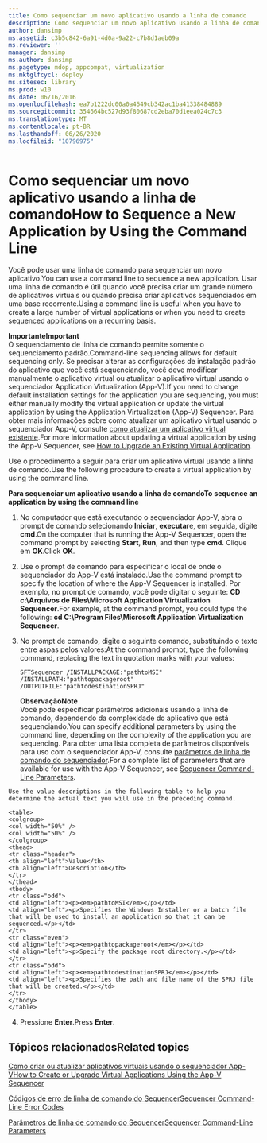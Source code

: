 ```yaml
---
title: Como sequenciar um novo aplicativo usando a linha de comando
description: Como sequenciar um novo aplicativo usando a linha de comando
author: dansimp
ms.assetid: c3b5c842-6a91-4d0a-9a22-c7b8d1aeb09a
ms.reviewer: ''
manager: dansimp
ms.author: dansimp
ms.pagetype: mdop, appcompat, virtualization
ms.mktglfcycl: deploy
ms.sitesec: library
ms.prod: w10
ms.date: 06/16/2016
ms.openlocfilehash: ea7b1222dc00a0a4649cb342ac1ba41338484889
ms.sourcegitcommit: 354664bc527d93f80687cd2eba70d1eea024c7c3
ms.translationtype: MT
ms.contentlocale: pt-BR
ms.lasthandoff: 06/26/2020
ms.locfileid: "10796975"
---
```

# <span data-ttu-id="1e2da-103">Como sequenciar um novo aplicativo usando a linha de comando</span><span class="sxs-lookup"><span data-stu-id="1e2da-103">How to Sequence a New Application by Using the Command Line</span></span>


<span data-ttu-id="1e2da-104">Você pode usar uma linha de comando para sequenciar um novo aplicativo.</span><span class="sxs-lookup"><span data-stu-id="1e2da-104">You can use a command line to sequence a new application.</span></span> <span data-ttu-id="1e2da-105">Usar uma linha de comando é útil quando você precisa criar um grande número de aplicativos virtuais ou quando precisa criar aplicativos sequenciados em uma base recorrente.</span><span class="sxs-lookup"><span data-stu-id="1e2da-105">Using a command line is useful when you have to create a large number of virtual applications or when you need to create sequenced applications on a recurring basis.</span></span>

**<span data-ttu-id="1e2da-106">Importante</span><span class="sxs-lookup"><span data-stu-id="1e2da-106">Important</span></span>**  
<span data-ttu-id="1e2da-107">O sequenciamento de linha de comando permite somente o sequenciamento padrão.</span><span class="sxs-lookup"><span data-stu-id="1e2da-107">Command-line sequencing allows for default sequencing only.</span></span> <span data-ttu-id="1e2da-108">Se precisar alterar as configurações de instalação padrão do aplicativo que você está sequenciando, você deve modificar manualmente o aplicativo virtual ou atualizar o aplicativo virtual usando o sequenciador Application Virtualization (App-V).</span><span class="sxs-lookup"><span data-stu-id="1e2da-108">If you need to change default installation settings for the application you are sequencing, you must either manually modify the virtual application or update the virtual application by using the Application Virtualization (App-V) Sequencer.</span></span> <span data-ttu-id="1e2da-109">Para obter mais informações sobre como atualizar um aplicativo virtual usando o sequenciador App-V, consulte [como atualizar um aplicativo virtual existente](how-to-upgrade-an-existing-virtual-application.md).</span><span class="sxs-lookup"><span data-stu-id="1e2da-109">For more information about updating a virtual application by using the App-V Sequencer, see [How to Upgrade an Existing Virtual Application](how-to-upgrade-an-existing-virtual-application.md).</span></span>



<span data-ttu-id="1e2da-110">Use o procedimento a seguir para criar um aplicativo virtual usando a linha de comando.</span><span class="sxs-lookup"><span data-stu-id="1e2da-110">Use the following procedure to create a virtual application by using the command line.</span></span>

**<span data-ttu-id="1e2da-111">Para sequenciar um aplicativo usando a linha de comando</span><span class="sxs-lookup"><span data-stu-id="1e2da-111">To sequence an application by using the command line</span></span>**

1.  <span data-ttu-id="1e2da-112">No computador que está executando o sequenciador App-V, abra o prompt de comando selecionando **Iniciar**, **executar**e, em seguida, digite **cmd**.</span><span class="sxs-lookup"><span data-stu-id="1e2da-112">On the computer that is running the App-V Sequencer, open the command prompt by selecting **Start**, **Run**, and then type **cmd**.</span></span> <span data-ttu-id="1e2da-113">Clique em **OK**.</span><span class="sxs-lookup"><span data-stu-id="1e2da-113">Click **OK**.</span></span>

2.  <span data-ttu-id="1e2da-114">Use o prompt de comando para especificar o local de onde o sequenciador do App-V está instalado.</span><span class="sxs-lookup"><span data-stu-id="1e2da-114">Use the command prompt to specify the location of where the App-V Sequencer is installed.</span></span> <span data-ttu-id="1e2da-115">Por exemplo, no prompt de comando, você pode digitar o seguinte: **CD c:\\Arquivos de Files\\Microsoft Application Virtualization Sequencer**.</span><span class="sxs-lookup"><span data-stu-id="1e2da-115">For example, at the command prompt, you could type the following: **cd C:\\Program Files\\Microsoft Application Virtualization Sequencer**.</span></span>

3.  <span data-ttu-id="1e2da-116">No prompt de comando, digite o seguinte comando, substituindo o texto entre aspas pelos valores:</span><span class="sxs-lookup"><span data-stu-id="1e2da-116">At the command prompt, type the following command, replacing the text in quotation marks with your values:</span></span>

    `SFTSequencer /INSTALLPACKAGE:"pathtoMSI" /INSTALLPATH:"pathtopackageroot" /OUTPUTFILE:"pathtodestinationSPRJ"`

    **<span data-ttu-id="1e2da-117">Observação</span><span class="sxs-lookup"><span data-stu-id="1e2da-117">Note</span></span>**  
    <span data-ttu-id="1e2da-118">Você pode especificar parâmetros adicionais usando a linha de comando, dependendo da complexidade do aplicativo que está sequenciando.</span><span class="sxs-lookup"><span data-stu-id="1e2da-118">You can specify additional parameters by using the command line, depending on the complexity of the application you are sequencing.</span></span> <span data-ttu-id="1e2da-119">Para obter uma lista completa de parâmetros disponíveis para uso com o sequenciador App-V, consulte [parâmetros de linha de comando do sequenciador](sequencer-command-line-parameters.md).</span><span class="sxs-lookup"><span data-stu-id="1e2da-119">For a complete list of parameters that are available for use with the App-V Sequencer, see [Sequencer Command-Line Parameters](sequencer-command-line-parameters.md).</span></span>



~~~
Use the value descriptions in the following table to help you determine the actual text you will use in the preceding command.

<table>
<colgroup>
<col width="50%" />
<col width="50%" />
</colgroup>
<thead>
<tr class="header">
<th align="left">Value</th>
<th align="left">Description</th>
</tr>
</thead>
<tbody>
<tr class="odd">
<td align="left"><p><em>pathtoMSI</em></p></td>
<td align="left"><p>Specifies the Windows Installer or a batch file that will be used to install an application so that it can be sequenced.</p></td>
</tr>
<tr class="even">
<td align="left"><p><em>pathtopackageroot</em></p></td>
<td align="left"><p>Specify the package root directory.</p></td>
</tr>
<tr class="odd">
<td align="left"><p><em>pathtodestinationSPRJ</em></p></td>
<td align="left"><p>Specifies the path and file name of the SPRJ file that will be created.</p></td>
</tr>
</tbody>
</table>
~~~



4. <span data-ttu-id="1e2da-120">Pressione **Enter**.</span><span class="sxs-lookup"><span data-stu-id="1e2da-120">Press **Enter**.</span></span>

## <span data-ttu-id="1e2da-121">Tópicos relacionados</span><span class="sxs-lookup"><span data-stu-id="1e2da-121">Related topics</span></span>


[<span data-ttu-id="1e2da-122">Como criar ou atualizar aplicativos virtuais usando o sequenciador App-V</span><span class="sxs-lookup"><span data-stu-id="1e2da-122">How to Create or Upgrade Virtual Applications Using the App-V Sequencer</span></span>](how-to-create-or-upgrade-virtual-applications-using--the-app-v-sequencer.md)

[<span data-ttu-id="1e2da-123">Códigos de erro de linha de comando do Sequencer</span><span class="sxs-lookup"><span data-stu-id="1e2da-123">Sequencer Command-Line Error Codes</span></span>](sequencer-command-line-error-codes.md)

[<span data-ttu-id="1e2da-124">Parâmetros de linha de comando do Sequencer</span><span class="sxs-lookup"><span data-stu-id="1e2da-124">Sequencer Command-Line Parameters</span></span>](sequencer-command-line-parameters.md)









